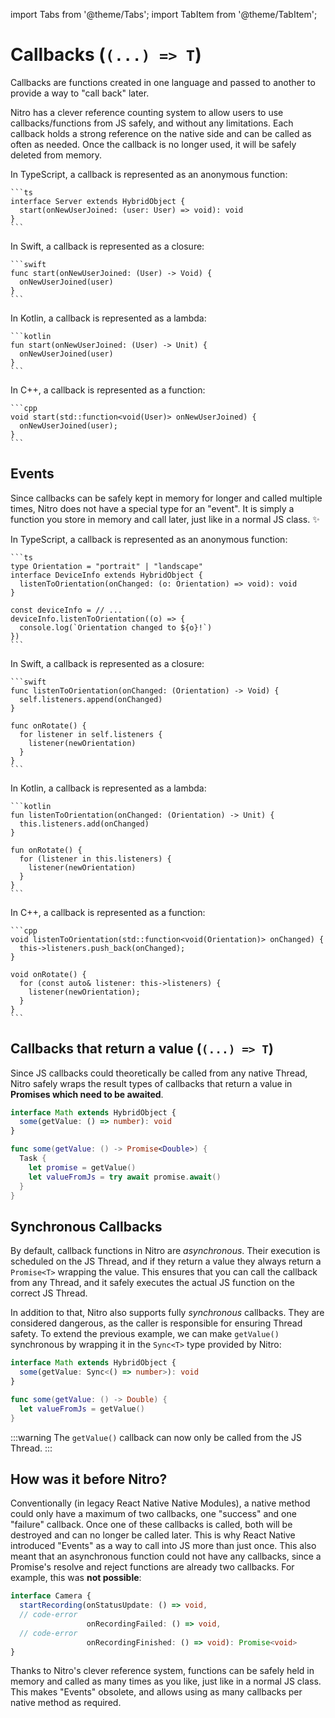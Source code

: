 ---
---

import Tabs from '@theme/Tabs';
import TabItem from '@theme/TabItem';

# Callbacks (`(...) => T`)

Callbacks are functions created in one language and passed to another to provide a way to "call back" later.

Nitro has a clever reference counting system to allow users to use callbacks/functions from JS safely, and without any limitations.
Each callback holds a strong reference on the native side and can be called as often as needed.
Once the callback is no longer used, it will be safely deleted from memory.

<Tabs>
  <TabItem value="ts" label="TypeScript" default>
    In TypeScript, a callback is represented as an anonymous function:

    ```ts
    interface Server extends HybridObject {
      start(onNewUserJoined: (user: User) => void): void
    }
    ```
  </TabItem>
  <TabItem value="swift" label="Swift">
    In Swift, a callback is represented as a closure:

    ```swift
    func start(onNewUserJoined: (User) -> Void) {
      onNewUserJoined(user)
    }
    ```
  </TabItem>
  <TabItem value="kotlin" label="Kotlin">
    In Kotlin, a callback is represented as a lambda:

    ```kotlin
    fun start(onNewUserJoined: (User) -> Unit) {
      onNewUserJoined(user)
    }
    ```
  </TabItem>
  <TabItem value="cpp" label="C++">
    In C++, a callback is represented as a function:

    ```cpp
    void start(std::function<void(User)> onNewUserJoined) {
      onNewUserJoined(user);
    }
    ```
  </TabItem>
</Tabs>

## Events

Since callbacks can be safely kept in memory for longer and called multiple times, Nitro does not have a special type for an "event".
It is simply a function you store in memory and call later, just like in a normal JS class. ✨

<Tabs>
  <TabItem value="ts" label="TypeScript" default>
    In TypeScript, a callback is represented as an anonymous function:

    ```ts
    type Orientation = "portrait" | "landscape"
    interface DeviceInfo extends HybridObject {
      listenToOrientation(onChanged: (o: Orientation) => void): void
    }

    const deviceInfo = // ...
    deviceInfo.listenToOrientation((o) => {
      console.log(`Orientation changed to ${o}!`)
    })
    ```
  </TabItem>
  <TabItem value="swift" label="Swift">
    In Swift, a callback is represented as a closure:

    ```swift
    func listenToOrientation(onChanged: (Orientation) -> Void) {
      self.listeners.append(onChanged)
    }

    func onRotate() {
      for listener in self.listeners {
        listener(newOrientation)
      }
    }
    ```
  </TabItem>
  <TabItem value="kotlin" label="Kotlin">
    In Kotlin, a callback is represented as a lambda:

    ```kotlin
    fun listenToOrientation(onChanged: (Orientation) -> Unit) {
      this.listeners.add(onChanged)
    }

    fun onRotate() {
      for (listener in this.listeners) {
        listener(newOrientation)
      }
    }
    ```
  </TabItem>
  <TabItem value="cpp" label="C++">
    In C++, a callback is represented as a function:

    ```cpp
    void listenToOrientation(std::function<void(Orientation)> onChanged) {
      this->listeners.push_back(onChanged);
    }

    void onRotate() {
      for (const auto& listener: this->listeners) {
        listener(newOrientation);
      }
    }
    ```
  </TabItem>
</Tabs>

## Callbacks that return a value (`(...) => T`)

Since JS callbacks could theoretically be called from any native Thread,
Nitro safely wraps the result types of callbacks that return a value in **Promises which need to be awaited**.

<div className="side-by-side-container">
<div className="side-by-side-block">

```ts title="Math.nitro.ts"
interface Math extends HybridObject {
  some(getValue: () => number): void
}
```

</div>
<div className="side-by-side-block">

```swift title="HybridMath.swift"
func some(getValue: () -> Promise<Double>) {
  Task {
    let promise = getValue()
    let valueFromJs = try await promise.await()
  }
}
```

</div>
</div>

## Synchronous Callbacks

By default, callback functions in Nitro are _asynchronous_. Their execution is scheduled on the JS Thread, and if they return a value they always return a `Promise<T>` wrapping the value.
This ensures that you can call the callback from any Thread, and it safely executes the actual JS function on the correct JS Thread.

In addition to that, Nitro also supports fully _synchronous_ callbacks. They are considered dangerous, as the caller is responsible for ensuring Thread safety.
To extend the previous example, we can make `getValue()` synchronous by wrapping it in the `Sync<T>` type provided by Nitro:

<div className="side-by-side-container">
<div className="side-by-side-block">

```ts title="Math.nitro.ts"
interface Math extends HybridObject {
  some(getValue: Sync<() => number>): void
}
```

</div>
<div className="side-by-side-block">

```swift title="HybridMath.swift"
func some(getValue: () -> Double) {
  let valueFromJs = getValue()
}
```

</div>
</div>

:::warning
The `getValue()` callback can now only be called from the JS Thread.
:::

## How was it before Nitro?

Conventionally (in legacy React Native Native Modules), a native method could only have a maximum of two callbacks, one "success" and one "failure" callback.
Once one of these callbacks is called, both will be destroyed and can no longer be called later.
This is why React Native introduced "Events" as a way to call into JS more than just once.
This also meant that an asynchronous function could not have any callbacks, since a Promise's resolve and reject functions are already two callbacks.
For example, this was **not possible**:

```ts
interface Camera {
  startRecording(onStatusUpdate: () => void,
  // code-error
                 onRecordingFailed: () => void,
  // code-error
                 onRecordingFinished: () => void): Promise<void>
}
```

Thanks to Nitro's clever reference system, functions can be safely held in memory and called as many times as you like, just like in a normal JS class.
This makes "Events" obsolete, and allows using as many callbacks per native method as required.
